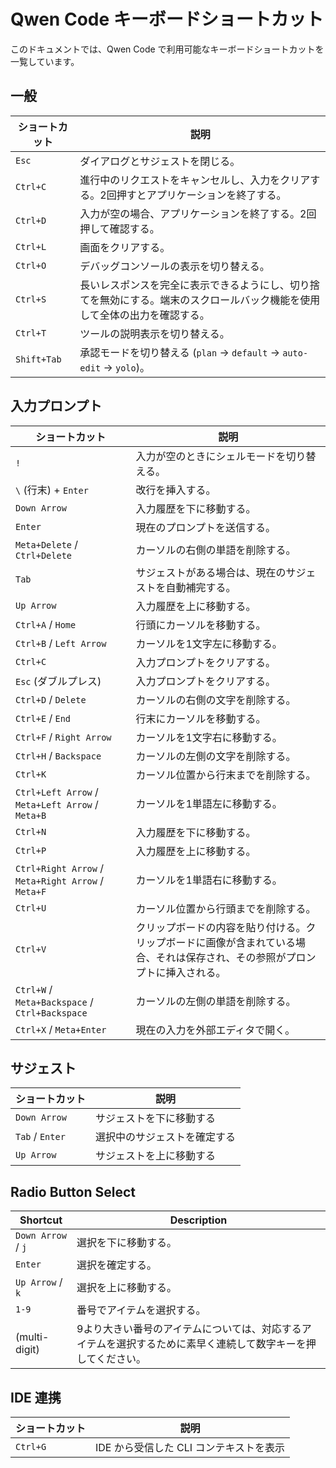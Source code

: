 # Qwen Code キーボードショートカット

このドキュメントでは、Qwen Code で利用可能なキーボードショートカットを一覧しています。

## 一般

| ショートカット | 説明                                                                                                                     |
| -------------- | ------------------------------------------------------------------------------------------------------------------------ |
| `Esc`          | ダイアログとサジェストを閉じる。                                                                                          |
| `Ctrl+C`       | 進行中のリクエストをキャンセルし、入力をクリアする。2回押すとアプリケーションを終了する。                                  |
| `Ctrl+D`       | 入力が空の場合、アプリケーションを終了する。2回押して確認する。                                                           |
| `Ctrl+L`       | 画面をクリアする。                                                                                                        |
| `Ctrl+O`       | デバッグコンソールの表示を切り替える。                                                                                    |
| `Ctrl+S`       | 長いレスポンスを完全に表示できるようにし、切り捨てを無効にする。端末のスクロールバック機能を使用して全体の出力を確認する。 |
| `Ctrl+T`       | ツールの説明表示を切り替える。                                                                                            |
| `Shift+Tab`    | 承認モードを切り替える (`plan` → `default` → `auto-edit` → `yolo`)。                                                      |

## 入力プロンプト

| ショートカット                                     | 説明                                                                                                                               |
| -------------------------------------------------- | ----------------------------------------------------------------------------------------------------------------------------------- |
| `!`                                                | 入力が空のときにシェルモードを切り替える。                                                                                          |
| `\` (行末) + `Enter`                               | 改行を挿入する。                                                                                                                    |
| `Down Arrow`                                       | 入力履歴を下に移動する。                                                                                                            |
| `Enter`                                            | 現在のプロンプトを送信する。                                                                                                        |
| `Meta+Delete` / `Ctrl+Delete`                      | カーソルの右側の単語を削除する。                                                                                                    |
| `Tab`                                              | サジェストがある場合は、現在のサジェストを自動補完する。                                                                            |
| `Up Arrow`                                         | 入力履歴を上に移動する。                                                                                                            |
| `Ctrl+A` / `Home`                                  | 行頭にカーソルを移動する。                                                                                                          |
| `Ctrl+B` / `Left Arrow`                            | カーソルを1文字左に移動する。                                                                                                       |
| `Ctrl+C`                                           | 入力プロンプトをクリアする。                                                                                                        |
| `Esc` (ダブルプレス)                               | 入力プロンプトをクリアする。                                                                                                        |
| `Ctrl+D` / `Delete`                                | カーソルの右側の文字を削除する。                                                                                                    |
| `Ctrl+E` / `End`                                   | 行末にカーソルを移動する。                                                                                                          |
| `Ctrl+F` / `Right Arrow`                           | カーソルを1文字右に移動する。                                                                                                       |
| `Ctrl+H` / `Backspace`                             | カーソルの左側の文字を削除する。                                                                                                    |
| `Ctrl+K`                                           | カーソル位置から行末までを削除する。                                                                                                |
| `Ctrl+Left Arrow` / `Meta+Left Arrow` / `Meta+B`   | カーソルを1単語左に移動する。                                                                                                       |
| `Ctrl+N`                                           | 入力履歴を下に移動する。                                                                                                            |
| `Ctrl+P`                                           | 入力履歴を上に移動する。                                                                                                            |
| `Ctrl+Right Arrow` / `Meta+Right Arrow` / `Meta+F` | カーソルを1単語右に移動する。                                                                                                       |
| `Ctrl+U`                                           | カーソル位置から行頭までを削除する。                                                                                                |
| `Ctrl+V`                                           | クリップボードの内容を貼り付ける。クリップボードに画像が含まれている場合、それは保存され、その参照がプロンプトに挿入される。       |
| `Ctrl+W` / `Meta+Backspace` / `Ctrl+Backspace`     | カーソルの左側の単語を削除する。                                                                                                    |
| `Ctrl+X` / `Meta+Enter`                            | 現在の入力を外部エディタで開く。                                                                                                    |

## サジェスト

| ショートカット  | 説明                                   |
| --------------- | -------------------------------------- |
| `Down Arrow`    | サジェストを下に移動する               |
| `Tab` / `Enter` | 選択中のサジェストを確定する           |
| `Up Arrow`      | サジェストを上に移動する               |

## Radio Button Select

| Shortcut           | Description                                                                                                   |
| ------------------ | ------------------------------------------------------------------------------------------------------------- |
| `Down Arrow` / `j` | 選択を下に移動する。                                                                                          |
| `Enter`            | 選択を確定する。                                                                                            |
| `Up Arrow` / `k`   | 選択を上に移動する。                                                                                            |
| `1-9`              | 番号でアイテムを選択する。                                                                                 |
| (multi-digit)      | 9より大きい番号のアイテムについては、対応するアイテムを選択するために素早く連続して数字キーを押してください。 |

## IDE 連携

| ショートカット | 説明                            |
| -------------- | ------------------------------- |
| `Ctrl+G`       | IDE から受信した CLI コンテキストを表示 |